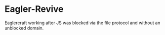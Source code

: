 # Eagler-Revive
Eaglercraft working after JS was blocked via the file protocol and without an unblocked domain.
